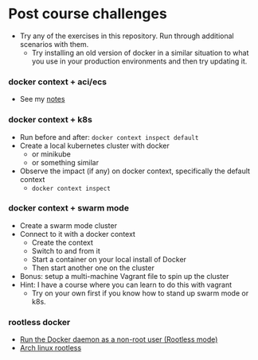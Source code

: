 # Post course challenges

- Try any of the exercises in this repository. Run through additional scenarios with them.
  - Try installing an old version of docker in a similar situation to what you use in your production environments and then try updating it.

### docker context + aci/ecs

- See my [notes](./securing/secured/README.md#docker%20context%20to%20the%20[CLOUD])

### docker context + k8s

- Run before and after: `docker context inspect default`
- Create a local kubernetes cluster with docker
  - or minikube
  - or something similar
- Observe the impact (if any) on docker context, specifically the default context
  - `docker context inspect`

### docker context + swarm mode

- Create a swarm mode cluster
- Connect to it with a docker context
  - Create the context
  - Switch to and from it
  - Start a container on your local install of Docker
  - Then start another one on the cluster
- Bonus: setup a multi-machine Vagrant file to spin up the cluster
- Hint: I have a course where you can learn to do this with vagrant
  - Try on your own first if you know how to stand up swarm mode or k8s.

### rootless docker

- [Run the Docker daemon as a non-root user (Rootless mode)](https://docs.docker.com/engine/security/rootless/)
- [Arch linux rootless](https://wiki.archlinux.org/index.php/Docker#Docker_rootless)
